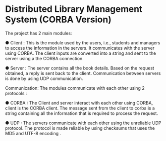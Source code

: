 # Distributed Library Management System (CORBA Version)

The project has 2 main modules:

● Client : This is the module used by the users, i.e., students and managers to access the information in the servers. It communicates with the server using CORBA. The client inputs are converted into a string and sent to the server using a the CORBA connection.

● Server : The server contains all the book details. Based on the request obtained, a reply is sent back to the client. Communication between servers is done by using UDP communication.

Communication:
The modules communicate with each other using 2 protocols :

● CORBA : The Client and server interact with each other using CORBA, client is the CORBA
client. The message sent from the client to corba is a string containing all the information that is required to process the request.

● UDP : The servers communicate with each other using the unreliable UDP protocol. The protocol is made reliable by using checksums that uses the MD5 and UTF-8 encoding .
